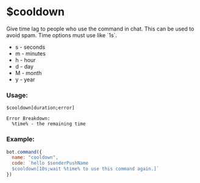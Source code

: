 # $cooldown

Give time lag to people who use the command in chat. This can be used to avoid spam. Time options must use like \`1s\`.

- s - seconds
- m - minutes
- h - hour
- d - day
- M - month
- y - year


### Usage:

```plain
$cooldown[duration;error]

Error Breakdown:
  %time% - the remaining time
```

### Example:

```javascript
bot.command({
  name: "cooldown",
  code: `hello $senderPushName
  $cooldown[10s;wait %time% to use this command again.]`
})
```
